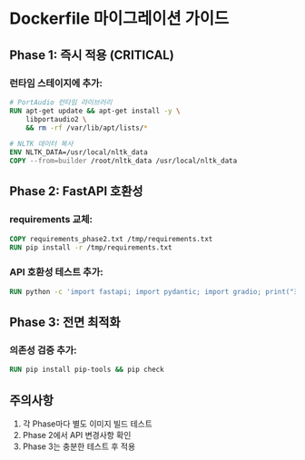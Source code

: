 # Dockerfile 마이그레이션 가이드

## Phase 1: 즉시 적용 (CRITICAL)

### 런타임 스테이지에 추가:
```dockerfile
# PortAudio 런타임 라이브러리
RUN apt-get update && apt-get install -y \
    libportaudio2 \
    && rm -rf /var/lib/apt/lists/*

# NLTK 데이터 복사
ENV NLTK_DATA=/usr/local/nltk_data
COPY --from=builder /root/nltk_data /usr/local/nltk_data
```

## Phase 2: FastAPI 호환성

### requirements 교체:
```dockerfile
COPY requirements_phase2.txt /tmp/requirements.txt
RUN pip install -r /tmp/requirements.txt
```

### API 호환성 테스트 추가:
```dockerfile
RUN python -c 'import fastapi; import pydantic; import gradio; print("호환성 OK")'
```

## Phase 3: 전면 최적화

### 의존성 검증 추가:
```dockerfile
RUN pip install pip-tools && pip check
```

## 주의사항

1. 각 Phase마다 별도 이미지 빌드 테스트
2. Phase 2에서 API 변경사항 확인
3. Phase 3는 충분한 테스트 후 적용
